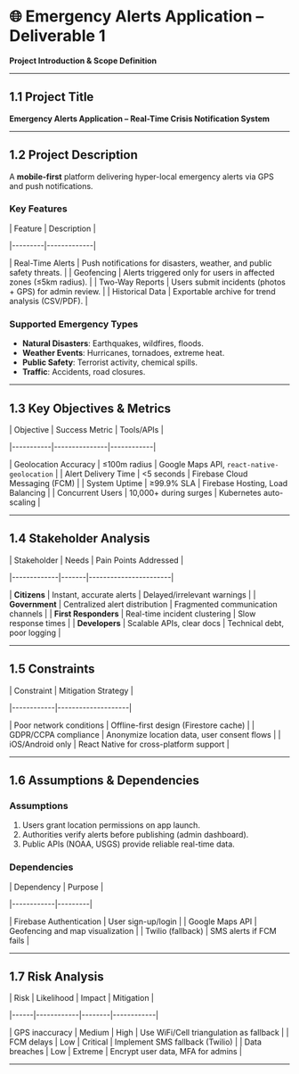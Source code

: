 # 🌐 Emergency Alerts Application – Deliverable 1  
**Project Introduction & Scope Definition** 

---

## 1.1 Project Title  
**Emergency Alerts Application – Real-Time Crisis Notification System** 

---

## 1.2 Project Description  
A **mobile-first** platform delivering hyper-local emergency alerts via GPS and push notifications. 

### **Key Features**  
| Feature | Description | 

|---------|-------------|
 
| Real-Time Alerts | Push notifications for disasters, weather, and public safety threats. | 
| Geofencing | Alerts triggered only for users in affected zones (≤5km radius). | 
| Two-Way Reports | Users submit incidents (photos + GPS) for admin review. | 
| Historical Data | Exportable archive for trend analysis (CSV/PDF). | 

### **Supported Emergency Types**  
- **Natural Disasters**: Earthquakes, wildfires, floods. 
- **Weather Events**: Hurricanes, tornadoes, extreme heat. 
- **Public Safety**: Terrorist activity, chemical spills. 
- **Traffic**: Accidents, road closures. 

---

## 1.3 Key Objectives & Metrics  
| Objective | Success Metric | Tools/APIs | 

|-----------|---------------|------------|
 
| Geolocation Accuracy | ≤100m radius | Google Maps API, `react-native-geolocation` | 
| Alert Delivery Time | <5 seconds | Firebase Cloud Messaging (FCM) | 
| System Uptime | ≥99.9% SLA | Firebase Hosting, Load Balancing | 
| Concurrent Users | 10,000+ during surges | Kubernetes auto-scaling | 

---

## 1.4 Stakeholder Analysis  
| Stakeholder | Needs | Pain Points Addressed |
 
|-------------|-------|-----------------------| 

| **Citizens** | Instant, accurate alerts | Delayed/irrelevant warnings | 
| **Government** | Centralized alert distribution | Fragmented communication channels | 
| **First Responders** | Real-time incident clustering | Slow response times | 
| **Developers** | Scalable APIs, clear docs | Technical debt, poor logging | 

---

## 1.5 Constraints  
| Constraint | Mitigation Strategy | 

|------------|--------------------| 

| Poor network conditions | Offline-first design (Firestore cache) | 
| GDPR/CCPA compliance | Anonymize location data, user consent flows | 
| iOS/Android only | React Native for cross-platform support | 

---

## 1.6 Assumptions & Dependencies  
### **Assumptions**  
1. Users grant location permissions on app launch. 
2. Authorities verify alerts before publishing (admin dashboard). 
3. Public APIs (NOAA, USGS) provide reliable real-time data. 

### **Dependencies**  
| Dependency | Purpose | 

|------------|---------| 

| Firebase Authentication | User sign-up/login | 
| Google Maps API | Geofencing and map visualization | 
| Twilio (fallback) | SMS alerts if FCM fails | 

---

## 1.7 Risk Analysis  
| Risk | Likelihood | Impact | Mitigation | 

|------|------------|--------|------------| 

| GPS inaccuracy | Medium | High | Use WiFi/Cell triangulation as fallback | 
| FCM delays | Low | Critical | Implement SMS fallback (Twilio) | 
| Data breaches | Low | Extreme | Encrypt user data, MFA for admins | 

---
